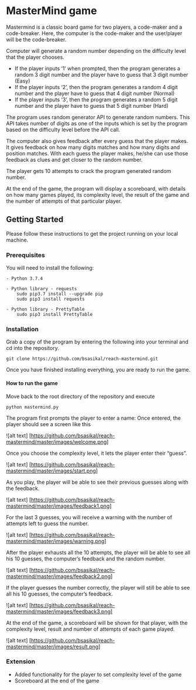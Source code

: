 # MasterMind game

Mastermind is a classic board game for two players, a code-maker and a code-breaker. Here, the computer is the code-maker and the user/player will be the code-breaker. 

Computer will generate a random number depending on the difficulty level that the player chooses.
- If the player inputs ‘1’ when prompted, then the program generates a random 3 digit number and the player have to guess that 3 digit number (Easy)
- If the player inputs ‘2’, then the program generates a random 4 digit number and the player have to guess that 4 digit number (Normal)
- If the player inputs ‘3’, then the program generates a random 5 digit number and the player have to guess that 5 digit number (Hard)

The program uses random generator API to generate random numbers. This API takes number of digits as one of the inputs which is set by the program based on the difficulty level before the API call.

The computer also gives feedback after every guess that the player makes. It gives feedback on how many digits matches and how many digits and position matches. With each guess the player makes, he/she can use those feedback as clues and get closer to the random number.

The player gets 10 attempts to crack the program generated random number.

At the end of the game, the program will display a scoreboard, with details on how many games played, its complexity level, the result of the game and the number of attempts of that particular player.

## Getting Started

Please follow these instructions to get the project running on your local machine.

### Prerequisites

You will need to install the following:
```
- Python 3.7.4

- Python library - requests
	sudo pip3.7 install --upgrade pip
	sudo pip3 install requests

- Python library - PrettyTable
	sudo pip3 install PrettyTable
```

### Installation

Grab a copy of the program by entering the following into your terminal and cd into the repository.

```
git clone https://github.com/bsasikal/reach-mastermind.git
```

Once you have finished installing everything, you are ready to run the game.

#### How to run the game
	
Move back to the root directory of the repository and execute

```
python mastermind.py
```

The program first prompts the player to enter a name:
Once entered, the player should see a screen like this

![alt text] [https://github.com/bsasikal/reach-mastermind/master/images/welcome.png]

Once you choose the complexity level, it lets the player enter their “guess”.

![alt text] [https://github.com/bsasikal/reach-mastermind/master/images/start.png]

As you play, the player will be able to see their previous guesses along with the feedback.

![alt text] [https://github.com/bsasikal/reach-mastermind/master/images/feedback1.png]

For the last 3 guesses, you will receive a warning with the number of attempts left to guess the number.

![alt text] [https://github.com/bsasikal/reach-mastermind/master/images/warning.png]

After the player exhausts all the 10 attempts, the player will be able to see all his 10 guesses, the computer’s feedback and the random number.

![alt text] [https://github.com/bsasikal/reach-mastermind/master/images/feedback2.png]

If the player guesses the number correctly, the player will still be able to see all his 10 guesses, the computer’s feedback.

![alt text] [https://github.com/bsasikal/reach-mastermind/master/images/feedback3.png]

At the end of the game, a scoreboard will be shown for that player, with the complexity level, result and number of attempts of each game played.

![alt text] [https://github.com/bsasikal/reach-mastermind/master/images/result.png]

### Extension
- Added functionality for the player to set complexity level of the game
- Scoreboard at the end of the game







